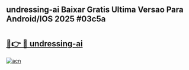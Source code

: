 ## undressing-ai Baixar Gratis Ultima Versao Para Android/IOS 2025 #03c5a

# <h2><a href="https://ainizakaria.my?title=undressing-ai&ref=20M">🔗👉 🔴 undressing-ai</a></h2>

[![acn](https://github.com/user-attachments/assets/0f9c940e-d8b0-45ae-aac7-cd30a18b3e1c)](https://ainizakaria.my?title=undressing-ai&ref=20M)

